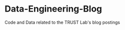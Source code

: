 Data-Engineering-Blog
=====================

Code and Data related to the TRUST Lab's blog postings
